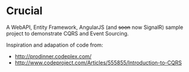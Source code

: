 # Crucial

A WebAPI, Entity Framework, AngularJS (and ~~soon~~ now SignalR) sample project to demonstrate CQRS and Event Sourcing. 

Inspiration and adapation of code from:
- http://prodinner.codeplex.com/
- http://www.codeproject.com/Articles/555855/Introduction-to-CQRS
